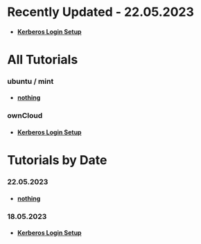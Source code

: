 # Recently Updated - 22.05.2023
  * #### [Kerberos Login Setup]


# All Tutorials
### ubuntu / mint
* #### [nothing]
### ownCloud
* #### [Kerberos Login Setup]

 
# Tutorials by Date

  ### 22.05.2023
  * #### [nothing]

  ### 18.05.2023
  * #### [Kerberos Login Setup]



[nothing]: https://github.com/GeraldLeikam/tutorials/blob/master/
[build active directory server on hetzner]: https://github.com/GeraldLeikam/tutorials/blob/master/guides/windows_server_2022/build_active_directory_on_hetzner.md
[Kerberos Login Setup]: https://github.com/GeraldLeikam/tutorials/blob/master/guides/ownCloud/kerberos/login_setup.md
